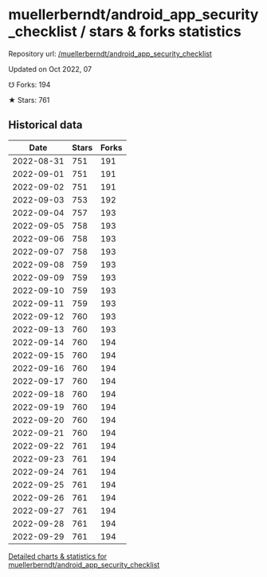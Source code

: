 # muellerberndt/android_app_security_checklist / stars & forks statistics

Repository url: [/muellerberndt/android_app_security_checklist](https://github.com/muellerberndt/android_app_security_checklist)

Updated on Oct 2022, 07

☋ Forks: 194

★ Stars: 761

## Historical data
| Date | Stars | Forks |
|------|-------|-------|
| 2022-08-31 | 751 | 191 | 
| 2022-09-01 | 751 | 191 | 
| 2022-09-02 | 751 | 191 | 
| 2022-09-03 | 753 | 192 | 
| 2022-09-04 | 757 | 193 | 
| 2022-09-05 | 758 | 193 | 
| 2022-09-06 | 758 | 193 | 
| 2022-09-07 | 758 | 193 | 
| 2022-09-08 | 759 | 193 | 
| 2022-09-09 | 759 | 193 | 
| 2022-09-10 | 759 | 193 | 
| 2022-09-11 | 759 | 193 | 
| 2022-09-12 | 760 | 193 | 
| 2022-09-13 | 760 | 193 | 
| 2022-09-14 | 760 | 194 | 
| 2022-09-15 | 760 | 194 | 
| 2022-09-16 | 760 | 194 | 
| 2022-09-17 | 760 | 194 | 
| 2022-09-18 | 760 | 194 | 
| 2022-09-19 | 760 | 194 | 
| 2022-09-20 | 760 | 194 | 
| 2022-09-21 | 760 | 194 | 
| 2022-09-22 | 761 | 194 | 
| 2022-09-23 | 761 | 194 | 
| 2022-09-24 | 761 | 194 | 
| 2022-09-25 | 761 | 194 | 
| 2022-09-26 | 761 | 194 | 
| 2022-09-27 | 761 | 194 | 
| 2022-09-28 | 761 | 194 | 
| 2022-09-29 | 761 | 194 | 


[Detailed charts & statistics for muellerberndt/android_app_security_checklist](https://reviewgithub.com/rep/muellerberndt/android_app_security_checklist)
